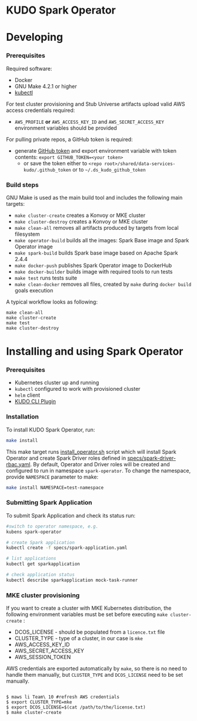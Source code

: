 # KUDO Spark Operator

# Developing

### Prerequisites

Required software:
* Docker
* GNU Make 4.2.1 or higher
* [kubectl](https://kubernetes.io/docs/tasks/tools/install-kubectl/)

For test cluster provisioning and Stub Universe artifacts upload valid AWS access credentials required:
* `AWS_PROFILE` **or** `AWS_ACCESS_KEY_ID` and `AWS_SECRET_ACCESS_KEY` environment variables should be provided

For pulling private repos, a GitHub token is required:
* generate [GitHub token](https://help.github.com/en/articles/creating-a-personal-access-token-for-the-command-line) 
and export environment variable with token contents: `export GITHUB_TOKEN=<your token>`
  * or save the token either to `<repo root>/shared/data-services-kudo/.github_token` or to `~/.ds_kudo_github_token` 

### Build steps

GNU Make is used as the main build tool and includes the following main targets:
* `make cluster-create` creates a Konvoy or MKE cluster
* `make cluster-destroy` creates a Konvoy or MKE cluster
* `make clean-all` removes all artifacts produced by targets from local filesystem
* `make operator-build` builds all the images: Spark Base image and Spark Operator image 
* `make spark-build` builds Spark base image based on Apache Spark 2.4.4
* `make docker-push` publishes Spark Operator image to DockerHub
* `make docker-builder` builds image with required tools to run tests
* `make test` runs tests suite
* `make clean-docker` removes all files, created by `make` during `docker build` goals execution

A typical workflow looks as following:
```
make clean-all
make cluster-create 
make test
make cluster-destroy
```
# Installing and using Spark Operator

### Prerequisites

* Kubernetes cluster up and running
* `kubectl` configured to work with provisioned cluster
* `helm` client
* [KUDO CLI Plugin](https://kudo.dev/docs/#install-kudo-cli)

### Installation

To install KUDO Spark Operator, run:
```bash
make install
```

This make target runs [install_operator.sh](scripts/install_operator.sh) script which will install Spark Operator and 
create Spark Driver roles defined in [specs/spark-driver-rbac.yaml](specs/spark-driver-rbac.yaml). By default, Operator 
and Driver roles will be created and configured to run in namespace `spark-operator`. To change the namespace, 
provide `NAMESPACE` parameter to make:
```bash
make install NAMESPACE=test-namespace
```

### Submitting Spark Application

To submit Spark Application and check its status run:
```bash
#switch to operator namespace, e.g.
kubens spark-operator

# create Spark application
kubectl create -f specs/spark-application.yaml

# list applications
kubectl get sparkapplication

# check application status
kubectl describe sparkapplication mock-task-runner
```

###  MKE cluster provisioning

If you want to create a cluster with MKE Kubernetes distribution, the following environment variables must be set before executing 
`make cluster-create` :

- DCOS_LICENSE - should be populated from a `licence.txt` file
- CLUSTER_TYPE - type of a cluster, in our case is `mke`
- AWS_ACCESS_KEY_ID
- AWS_SECRET_ACCESS_KEY
- AWS_SESSION_TOKEN

AWS credentials are exported automatically by `make`, so there is no need to handle them manually, but `CLUSTER_TYPE` 
and `DCOS_LICENSE` need to be set manually.
```

$ maws li Team\ 10 #refresh AWS credentials
$ export CLUSTER_TYPE=mke
$ export DCOS_LICENSE=$(cat /path/to/the/license.txt)
$ make cluster-create
```

